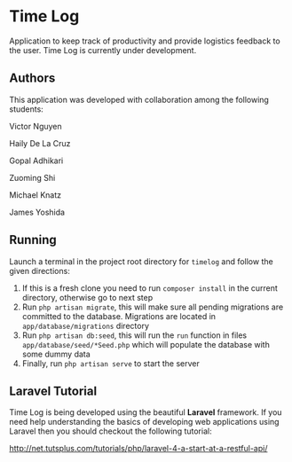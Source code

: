 Time Log
========

Application to keep track of productivity and provide logistics feedback to the user. Time Log is currently under development.


Authors
------

This application was developed with collaboration among the following students:

Victor Nguyen

Haily De La Cruz

Gopal Adhikari

Zuoming Shi

Michael Knatz

James Yoshida



Running
------

Launch a terminal in the project root directory for `timelog` and follow the given directions:

1. If this is a fresh clone you need to run `composer install` in the current directory, otherwise go to next step
2. Run `php artisan migrate`, this will make sure all pending migrations are committed to the database. Migrations are located in `app/database/migrations` directory
3. Run `php artisan db:seed`, this will run the `run` function in files `app/database/seed/*Seed.php` which will populate the database with some dummy data
4. Finally, run `php artisan serve` to start the server



Laravel Tutorial
----------------

Time Log is being developed using the beautiful **Laravel** framework. If you need help understanding the basics of developing web applications using Laravel then you should checkout the following tutorial:

http://net.tutsplus.com/tutorials/php/laravel-4-a-start-at-a-restful-api/
